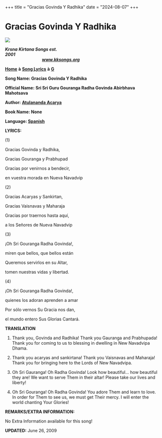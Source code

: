 +++
title = "Gracias Govinda Y Radhika"
date = "2024-08-07"
+++

# Gracias Govinda Y Radhika
**[![](http://kksongs.org/image_files/image002.jpg)](http://kksongs.org/)**

**_Krsna_** **_Kirtana Songs est. 2001_**                                                                                                                                                      **_www.kksongs.org_**

**[Home](http://kksongs.org/)** **à** **[Song Lyrics](http://kksongs.org/lyrics.html)** **à** **[G](http://kksongs.org/songs/song_g.html)**

**Song Name: Gracias Govinda Y Radhika**

**Official Name:** **Sri Sri Guru Gouranga Radha Govinda Abirbhava Mahotsava**

**Author:** [**Atulananda** **Acarya**](http://kksongs.org/authors/list/atulananda.html)

**Book Name: None**

**Language: [Spanish](http://kksongs.org/language/list/spanish.html)**

**LYRICS:**

(1)

Gracias Govinda y Radhika,

Gracias Gouranga y Prabhupad

Gracias por venirnos a bendecir,

en vuestra morada en Nueva Navadvip

(2)

Gracias Acaryas y Sankirtan,

Gracias Vaisnavas y Maharaja

Gracias por traernos hasta aquí,

a los Señores de Nueva Navadvip

(3)

¡Oh Sri Gouranga Radha Govinda!,

miren que bellos, que bellos están

Queremos servirlos en su Altar,

tomen nuestras vidas y libertad.

(4)

¡Oh Sri Gouranga Radha Govinda!,

quienes los adoran aprenden a amar

Por sólo vernos Su Gracia nos dan,

el mundo entero Sus Glorias Cantará.

**TRANSLATION**

1) Thank you, Govinda and Radhika! Thank you Gauranga and Prabhupada! Thank you for coming to us to blessing in dwelling in New Navadvipa Dhama.

2) Thank you acaryas and sankirtana! Thank you Vaisnavas and Maharaja! Thank you for bringing here to the Lords of New Navadvipa.

3) Oh Sri Gauranga! Oh Radha Govinda! Look how beautiful… how beautiful they are! We want to serve Them in their altar! Please take our lives and liberty!

4) Oh Sri Gouranga! Oh Radha Govinda! You adore Them and learn to love. In order for Them to see us, we must get Their mercy. I will enter the world chanting Your Glories!

**REMARKS/EXTRA INFORMATION:**

No Extra Information available for this song!

**UPDATED:** June 26, 2009